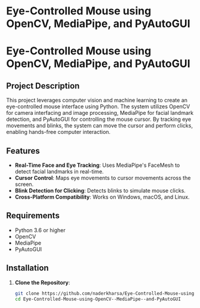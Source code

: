 # Eye-Controlled Mouse using OpenCV, MediaPipe, and PyAutoGUI 
# Eye-Controlled Mouse using OpenCV, MediaPipe, and PyAutoGUI

## Project Description

This project leverages computer vision and machine learning to create an eye-controlled mouse interface using Python. The system utilizes OpenCV for camera interfacing and image processing, MediaPipe for facial landmark detection, and PyAutoGUI for controlling the mouse cursor. By tracking eye movements and blinks, the system can move the cursor and perform clicks, enabling hands-free computer interaction.

## Features

- **Real-Time Face and Eye Tracking**: Uses MediaPipe's FaceMesh to detect facial landmarks in real-time.
- **Cursor Control**: Maps eye movements to cursor movements across the screen.
- **Blink Detection for Clicking**: Detects blinks to simulate mouse clicks.
- **Cross-Platform Compatibility**: Works on Windows, macOS, and Linux.

## Requirements

- Python 3.6 or higher
- OpenCV
- MediaPipe
- PyAutoGUI

## Installation

1. **Clone the Repository**:
   ```bash
   git clone https://github.com/naderkharsa/Eye-Controlled-Mouse-using-OpenCV--MediaPipe--and-PyAutoGUI.git
   cd Eye-Controlled-Mouse-using-OpenCV--MediaPipe--and-PyAutoGUI
